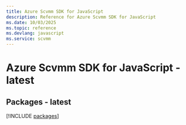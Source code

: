 ```yaml
---
title: Azure Scvmm SDK for JavaScript
description: Reference for Azure Scvmm SDK for JavaScript
ms.date: 10/03/2025
ms.topic: reference
ms.devlang: javascript
ms.service: scvmm
---
```

# Azure Scvmm SDK for JavaScript - latest
## Packages - latest
[!INCLUDE [packages](scvmm-index.md)]